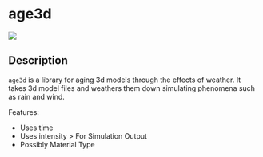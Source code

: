 # age3d

[![](https://img.shields.io/badge/project-link-green)](https://github.com/A-Chaudhary/age3d)

## Description

`age3d` is a library for aging 3d models through the effects of weather. It takes 3d model files and weathers them down simulating phenomena such as rain and wind.

Features:

- Uses time
- Uses intensity > For Simulation Output
- Possibly Material Type
